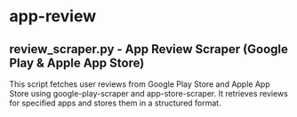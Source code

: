 # app-review

## review_scraper.py - App Review Scraper (Google Play & Apple App Store)
This script fetches user reviews from Google Play Store and Apple App Store using google-play-scraper and app-store-scraper. It retrieves reviews for specified apps and stores them in a structured format.
